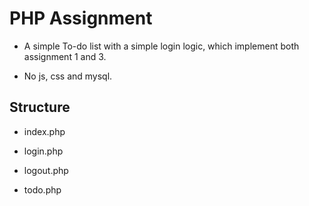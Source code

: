 # PHP Assignment

* A simple To-do list with a simple login logic, which implement both assignment 1 and 3. 

* No js, css and mysql.

## Structure

* index.php

* login.php

* logout.php

* todo.php

  